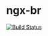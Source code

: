 # ngx-br
[![Build Status](https://travis-ci.org/nbfontana/ngx-brazilian-inputs.svg?branch=master)](https://travis-ci.org/nbfontana/ngx-brazilian-inputs)
